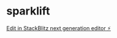 # sparklift

[Edit in StackBlitz next generation editor ⚡️](https://stackblitz.com/~/github.com/zebutron/sparklift)